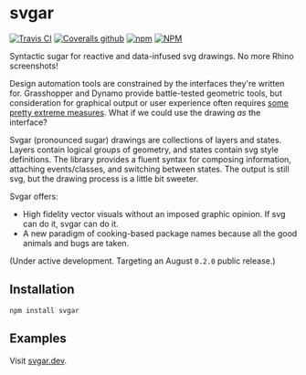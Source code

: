 # svgar

[![Travis CI](https://img.shields.io/travis/com/WeWorkSandbox/svgar?style=flat-square)](https://travis-ci.com/WeWorkSandbox/svgar)
[![Coveralls github](https://img.shields.io/coveralls/github/WeWorkSandbox/svgar?style=flat-square)](https://coveralls.io/github/WeWorkSandbox/svgar)
[![npm](https://img.shields.io/npm/v/svgar.svg?style=flat-square)](https://www.npmjs.com/package/svgar)
[![NPM](https://img.shields.io/npm/l/svgar.svg?style=flat-square)](https://github.com/WeWorkSandbox/svgar/blob/master/LICENSE)

Syntactic sugar for reactive and data-infused svg drawings. No more Rhino screenshots!

Design automation tools are constrained by the interfaces they're written for. Grasshopper and Dynamo provide battle-tested geometric tools, but consideration for graphical output or user experience often requires [some pretty extreme measures](https://www.food4rhino.com/app/human-ui). What if we could use the drawing *as* the interface?

Svgar (pronounced sugar) drawings are collections of layers and states. Layers contain logical groups of geometry, and states contain svg style definitions. The library provides a fluent syntax for composing information, attaching events/classes, and switching between states. The output is still svg, but the drawing process is a little bit sweeter.

Svgar offers:

* High fidelity vector visuals without an imposed graphic opinion. If svg can do it, svgar can do it.
* A new paradigm of cooking-based package names because all the good animals and bugs are taken.

(Under active development. Targeting an August `0.2.0` public release.)

## Installation

`npm install svgar`

## Examples

Visit [svgar.dev](https://svgar.dev).
